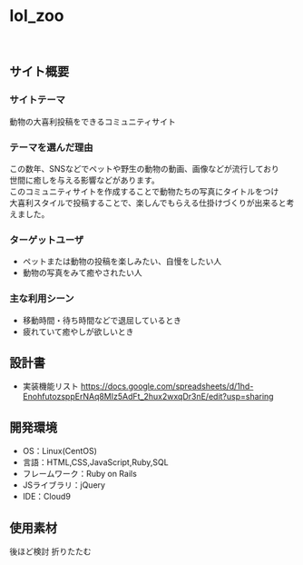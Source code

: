 # lol_zoo
​
## サイト概要
### サイトテーマ
動物の大喜利投稿をできるコミュニティサイト
​
### テーマを選んだ理由
この数年、SNSなどでペットや野生の動物の動画、画像などが流行しており<br>
世間に癒しを与える影響などがあります。<br>
このコミュニティサイトを作成することで動物たちの写真にタイトルをつけ<br>
大喜利スタイルで投稿することで、楽しんでもらえる仕掛けづくりが出来ると考えました。
​
### ターゲットユーザ
- ペットまたは動物の投稿を楽しみたい、自慢をしたい人
- 動物の写真をみて癒やされたい人
​
### 主な利用シーン
- 移動時間・待ち時間などで退屈しているとき
- 疲れていて癒やしが欲しいとき
​
## 設計書
- 実装機能リスト
  https://docs.google.com/spreadsheets/d/1hd-EnohfutozsppErNAq8MIz5AdFt_2hux2wxqDr3nE/edit?usp=sharing
​
## 開発環境
- OS：Linux(CentOS)
- 言語：HTML,CSS,JavaScript,Ruby,SQL
- フレームワーク：Ruby on Rails
- JSライブラリ：jQuery
- IDE：Cloud9
​
## 使用素材
後ほど検討
折りたたむ